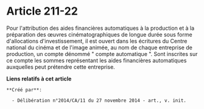 # Article 211-22

Pour l'attribution des aides financières automatiques à la production et à la préparation des œuvres cinématographiques de
longue durée sous forme d'allocations d'investissement, il est ouvert dans les écritures du Centre national du cinéma et de
l'image animée, au nom de chaque entreprise de production, un compte dénommé " compte automatique ". Sont inscrites sur ce
compte les sommes représentant les aides financières automatiques auxquelles peut prétendre cette entreprise.

**Liens relatifs à cet article**

	**Créé par**:

	  - Délibération n°2014/CA/11 du 27 novembre 2014 - art., v. init.
